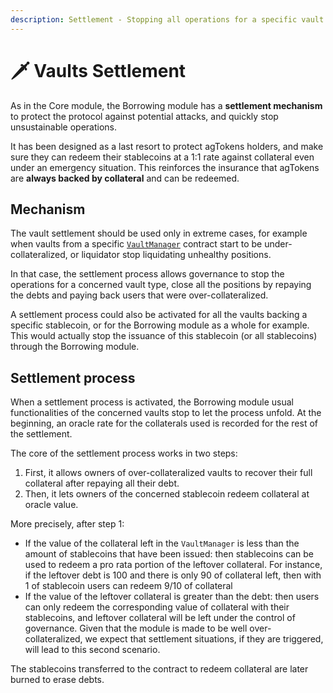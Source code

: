```yaml
---
description: Settlement - Stopping all operations for a specific vault type
---
```


# 🗡 Vaults Settlement

As in the Core module, the Borrowing module has a **settlement mechanism** to protect the protocol against potential attacks, and quickly stop unsustainable operations.

It has been designed as a last resort to protect agTokens holders, and make sure they can redeem their stablecoins at a 1:1 rate against collateral even under an emergency situation. This reinforces the insurance that agTokens are **always backed by collateral** and can be redeemed.

## Mechanism

The vault settlement should be used only in extreme cases, for example when vaults from a specific [`VaultManager`](../glossary.md) contract start to be under-collateralized, or liquidator stop liquidating unhealthy positions.

In that case, the settlement process allows governance to stop the operations for a concerned vault type, close all the positions by repaying the debts and paying back users that were over-collateralized.

A settlement process could also be activated for all the vaults backing a specific stablecoin, or for the Borrowing module as a whole for example. This would actually stop the issuance of this stablecoin (or all stablecoins) through the Borrowing module.

## Settlement process

When a settlement process is activated, the Borrowing module usual functionalities of the concerned vaults stop to let the process unfold. At the beginning, an oracle rate for the collaterals used is recorded for the rest of the settlement.

The core of the settlement process works in two steps:

1. First, it allows owners of over-collateralized vaults to recover their full collateral after repaying all their debt.
2. Then, it lets owners of the concerned stablecoin redeem collateral at oracle value.

More precisely, after step 1:

- If the value of the collateral left in the `VaultManager` is less than the amount of stablecoins that have been issued: then stablecoins can be used to redeem a pro rata portion of the leftover collateral. For instance, if the leftover debt is 100 and there is only 90 of collateral left, then with 1 of stablecoin users can redeem 9/10 of collateral
- If the value of the leftover collateral is greater than the debt: then users can only redeem the corresponding value of collateral with their stablecoins, and leftover collateral will be left under the control of governance. Given that the module is made to be well over-collateralized, we expect that settlement situations, if they are triggered, will lead to this second scenario.

The stablecoins transferred to the contract to redeem collateral are later burned to erase debts.
